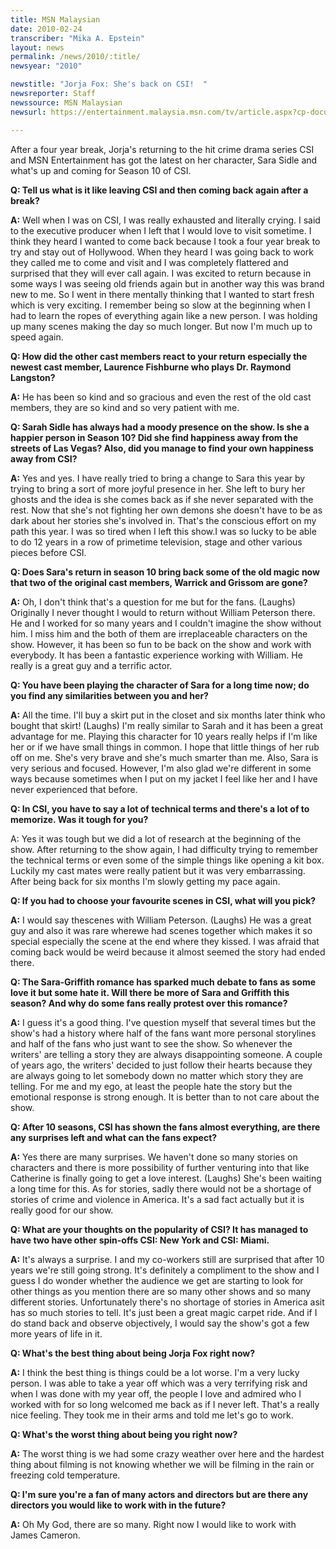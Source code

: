 ```yaml
---
title: MSN Malaysian
date: 2010-02-24
transcriber: "Mika A. Epstein"
layout: news
permalink: /news/2010/:title/
newsyear: "2010"

newstitle: "Jorja Fox: She's back on CSI!  "
newsreporter: Staff
newssource: MSN Malaysian
newsurl: https://entertainment.malaysia.msn.com/tv/article.aspx?cp-documentid=3904920

---
```


After a four year break, Jorja's returning to the hit crime drama series CSI and MSN Entertainment has got the latest on her character, Sara Sidle and what's up and coming for Season 10 of CSI.

**Q: Tell us what is it like leaving CSI and then coming back again after a break?**

**A:** Well when I was on CSI, I was really exhausted and literally crying. I said to the executive producer when I left that I would love to visit sometime. I think they heard I wanted to come back because I took a four year break to try and stay out of Hollywood. When they heard I was going back to work they called me to come and visit and I was completely flattered and surprised that they will ever call again. I was excited to return because in some ways I was seeing old friends again but in another way this was brand new to me. So I went in there mentally thinking that I wanted to start fresh which is very exciting. I remember being so slow at the beginning when I had to learn the ropes of everything again like a new person. I was holding up many scenes making the day so much longer. But now I'm much up to speed again.

**Q: How did the other cast members react to your return especially the newest cast member, Laurence Fishburne who plays Dr. Raymond Langston?**

**A:** He has been so kind and so gracious and even the rest of the old cast members, they are so kind and so very patient with me.

**Q: Sarah Sidle has always had a moody presence on the show. Is she a happier person in Season 10? Did she find happiness away from the streets of Las Vegas? Also, did you manage to find your own happiness away from CSI?**

**A:** Yes and yes. I have really tried to bring a change to Sara this year by trying to bring a sort of more joyful presence in her. She left to bury her ghosts and the idea is she comes back as if she never separated with the rest. Now that she's not fighting her own demons she doesn't have to be as dark about her stories she's involved in. That's the conscious effort on my path this year. I was so tired when I left this show.I was so lucky to be able to do 12 years in a row of primetime television, stage and other various pieces before CSI.

**Q: Does Sara's return in season 10 bring back some of the old magic now that two of the original cast members, Warrick and Grissom are gone?**

**A:** Oh, I don't think that's a question for me but for the fans. (Laughs) Originally I never thought I would to return without William Peterson there. He and I worked for so many years and I couldn't imagine the show without him. I miss him and the both of them are irreplaceable characters on the show. However, it has been so fun to be back on the show and work with everybody. It has been a fantastic experience working with William. He really is a great guy and a terrific actor.

**Q: You have been playing the character of Sara for a long time now; do you find any similarities between you and her?**

**A:** All the time. I'll buy a skirt put in the closet and six months later think who bought that skirt! (Laughs) I'm really similar to Sarah and it has been a great advantage for me. Playing this character for 10 years really helps if I'm like her or if we have small things in common. I hope that little things of her rub off on me. She's very brave and she's much smarter than me. Also, Sara is very serious and focused. However, I'm also glad we're different in some ways because sometimes when I put on my jacket I feel like her and I have never experienced that before.

**Q: In CSI, you have to say a lot of technical terms and there's a lot of to memorize. Was it tough for you?**

A: Yes it was tough but we did a lot of research at the beginning of the show. After returning to the show again, I had difficulty trying to remember the technical terms or even some of the simple things like opening a kit box. Luckily my cast mates were really patient but it was very embarrassing. After being back for six months I'm slowly getting my pace again.

**Q: If you had to choose your favourite scenes in CSI, what will you pick?**

**A:** I would say thescenes with William Peterson. (Laughs) He was a great guy and also it was rare wherewe had scenes together which makes it so special especially the scene at the end where they kissed. I was afraid that coming back would be weird because it almost seemed the story had ended there.

**Q: The Sara-Griffith romance has sparked much debate to fans as some love it but some hate it. Will there be more of Sara and Griffith this season? And why do some fans really protest over this romance?**

**A:** I guess it's a good thing. I've question myself that several times but the show's had a history where half of the fans want more personal storylines and half of the fans who just want to see the show. So whenever the writers' are telling a story they are always disappointing someone. A couple of years ago, the writers' decided to just follow their hearts because they are always going to let somebody down no matter which story they are telling. For me and my ego, at least the people hate the story but the emotional response is strong enough. It is better than to not care about the show.

**Q: After 10 seasons, CSI has shown the fans almost everything, are there any surprises left and what can the fans expect?**

**A:** Yes there are many surprises. We haven't done so many stories on characters and there is more possibility of further venturing into that like Catherine is finally going to get a love interest. (Laughs) She's been waiting a long time for this. As for stories, sadly there would not be a shortage of stories of crime and violence in America. It's a sad fact actually but it is really good for our show.

**Q: What are your thoughts on the popularity of CSI? It has managed to have two have other spin-offs CSI: New York and CSI: Miami.**

**A:** It's always a surprise. I and my co-workers still are surprised that after 10 years we're still going strong. It's definitely a compliment to the show and I guess I do wonder whether the audience we get are starting to look for other things as you mention there are so many other shows and so many different stories. Unfortunately there's no shortage of stories in America asit has so much stories to tell. It's just been a great magic carpet ride. And if I do stand back and observe objectively, I would say the show's got a few more years of life in it.

**Q: What's the best thing about being Jorja Fox right now?**

**A:** I think the best thing is things could be a lot worse. I'm a very lucky person. I was able to take a year off which was a very terrifying risk and when I was done with my year off, the people I love and admired who I worked with for so long welcomed me back as if I never left. That's a really nice feeling. They took me in their arms and told me let's go to work.

**Q: What's the worst thing about being you right now?**

**A:** The worst thing is we had some crazy weather over here and the hardest thing about filming is not knowing whether we will be filming in the rain or freezing cold temperature.

**Q: I'm sure you're a fan of many actors and directors but are there any directors you would like to work with in the future?**

**A:** Oh My God, there are so many. Right now I would like to work with James Cameron.
